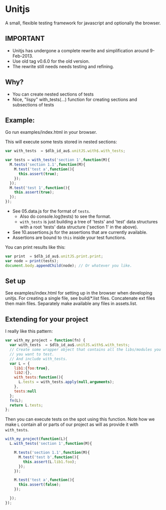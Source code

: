 Unitjs
======

A small, flexible testing framework for javascript and optionally the
browser.

IMPORTANT
---------
* Unitjs has undergone a complete rewrite and simplification around 9-Feb-2013.
* Use old tag v0.6.0 for the old version.
* The rewrite still needs needs testing and refining.

Why?
----
* You can create nested sections of tests
* Nice, "lispy" with_tests(...) function for creating sections and subsections of tests

Example:
--------
Go run examples/index.html in your browser.

This will execute some tests stored in nested sections:
```js
var with_tests  = $dlb_id_au$.unitJS.with$.with_tests;

var tests = with_tests('section 1',function(M){
  M.tests('section 1.1',function(M){
    M.test('test a',function(){
      this.assert(true);
    });
  });
  M.test('test 1',function(){
    this.assert(true);
  });
});
```

* See 05.data.js for the format of <code>tests</code>.
    * Also do console.log(tests) to see the format.
    * <code>with_tests</code> is just building a tree of 'tests' and 'test' data structures with a root 'tests' data structure ('section 1' in the above).
* See 10.assertions.js for the assertions that are currently available.
* Assertions are bound to <code>this</code> inside your test functions.

You can print results like this:
```js
var print  = $dlb_id_au$.unitJS.print.print;
var node = print(tests);
document.body.appendChild(node); // Or whatever you like.
```

Set up
------

See examples/index.html for setting up in the browser when developing unitjs.
For creating a single file, see build/*.list files. Concatenate ext files then main files.  Separately make available any files in assets.list.

Extending for your project
--------------------------

I really like this pattern:
```js
var with_my_project = function(fn) {
  var with_tests  = $dlb_id_au$.unitJS.with$.with_tests;
  // Create some wrapper object that contains all the libs/modules you
  // you want to test.
  // And include with_tests.
  var L = {
    lib1:{foo:true},
    lib2:{},
    with_tests:function(){
      L.tests = with_tests.apply(null,arguments);
    },
    tests:null
  };
  fn(L);
  return L.tests;
};
```

Then you can execute tests on the spot using this function.
Note how we make <code>L</code> contain all or parts of our project as will as provide it with <code>with_tests</code>.
```js
with_my_project(function(L){
  L.with_tests('section 1',function(M){

    M.tests('section 1.1',function(M){
      M.test('test b',function(){
        this.assert(L.lib1.foo);
      });
    });

    M.test('test a',function(){
      this.assert(false);
    });

  });
});
```
